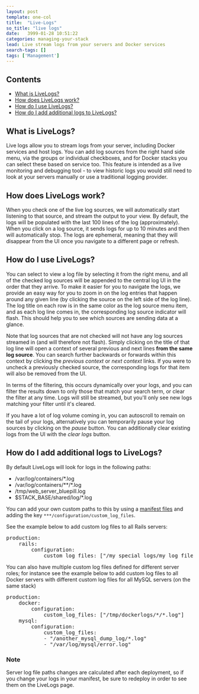```yaml
---
layout: post
template: one-col
title:  "Live-Logs"
so_title: "live logs"
date:   3999-01-28 10:51:22
categories: managing-your-stack
lead: Live stream logs from your servers and Docker services
search-tags: []
tags: ['Management']
---
```


<h2>Contents</h2>
<ul class="page-toc">
	<li><a href="#what">What is LiveLogs?</a></li>
	<li><a href="#how">How does LiveLogs work?</a></li>
	<li><a href="#how-do">How do I use LiveLogs?</a></li>
	<li><a href="#how-custom">How do I add additional logs to LiveLogs?</a></li>
</ul>

<h2 id="what">What is LiveLogs?</h2>

Live logs allow you to stream logs from your server, including Docker services and host logs.  You can add log sources from the right hand side menu, via the groups or individual checkboxes, and for Docker stacks you can select these based on service too. This feature is intended as a live monitoring and debugging tool - to view historic logs you would still need to look at your servers manually or use a traditional logging provider.

<h2 id="how">How does LiveLogs work?</h2>
When you check one of the live log sources, we will automatically start listening to that source, and stream the output to your view. By default, the logs will be populated with the last 100 lines of the log (approximately). When you click on a log source, it sends logs for up to 10 minutes and then will automatically stop. The logs are ephemeral, meaning that they will disappear from the UI once you navigate to a different page or refresh.

<h2 id="how-do">How do I use LiveLogs?</h2>
You can select to view a log file by selecting it from the right menu, and all of the checked log sources will be appended to the central log UI in the order that they arrive. To make it easier for you to navigate the logs, we provide an easy way for you to zoom in on the log entries that happen around any given line (by clicking the source on the left side of the log line). The log title on each row is in the same color as the log source menu item, and as each log line comes in, the corresponding log source indicator will flash. This should help you to see which sources are sending data at a glance.

Note that log sources that are not checked will not have any log sources streamed in (and will therefore not flash). Simply clicking on the title of that log line will open a context of several previous and next lines <b>from the same log source</b>. You can search further backwards or forwards within this context by clicking the *previous context* or *next context* links. If you were to uncheck a previously checked source, the corresponding logs for that item will also be removed from the UI.

In terms of the filtering, this occurs dynamically over your logs, and you can filter the results down to only those that match your search term, or clear the filter at any time. Logs will still be streamed, but you'll only see new logs matching your filter until it's cleared.

If you have a lot of log volume coming in, you can autoscroll to remain on the tail of your logs, alternatively you can temporarily pause your log sources by clicking on the <i>pause</i> button. You can additionally clear existing logs from the UI with the <i>clear logs</i> button.

<h2 id="how-custom">How do I add additional logs to LiveLogs?</h2>
By default LiveLogs will look for logs in the following paths: 

<ul class="list">
 	<li>/var/log/containers/*.log</li>
 	<li>/var/log/containers/**/*.log</li>
 	<li>/tmp/web_server_bluepill.log</li>
 	<li>$STACK_BASE/shared/log/*.log</li>
 </ul>

You can add your own custom paths to this by using a [manifest files](/building-your-stack/building-your-manifest-file) and adding the key `***/configuration/custom_log_files`. 

See the example below to add custom log files to all Rails servers: 

<pre class="prettyprint">
production:    
    rails:
        configuration:
            custom_log_files: ["/my_special_logs/my_log_file"]                        
</pre>

You can also have multiple custom log files defined for different server roles; for instance see the example below to add custom log files to all Docker servers with different custom log files for all MySQL servers (on the same stack)

<pre class="prettyprint">
production:    
    docker:
        configuration:
            custom_log_files: ["/tmp/dockerlogs/*/*.log"]
    mysql:                     
        configuration:
            custom_log_files: 
            - "/another_mysql_dump_log/*.log"
            - "/var/log/mysql/error.log"
</pre>


<div class="notice">
    <h3>Note</h3>
	<p>Server log file paths changes are calculated after each deployment, so if you change your logs in your manifest, be sure to redeploy in order to see them on the LiveLogs page.</p>
</div>




